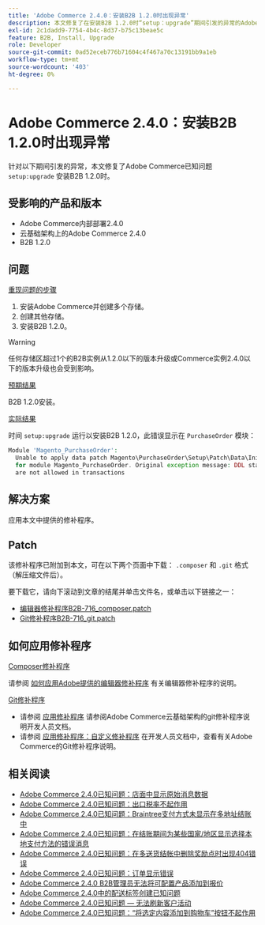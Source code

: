 ```yaml
---
title: 'Adobe Commerce 2.4.0：安装B2B 1.2.0时出现异常'
description: 本文修复了在安装B2B 1.2.0时“setup：upgrade”期间引发的异常的Adobe Commerce已知问题。
exl-id: 2c1dadd9-7754-4b4c-8d37-b75c13beae5c
feature: B2B, Install, Upgrade
role: Developer
source-git-commit: 0ad52eceb776b71604c4f467a70c13191bb9a1eb
workflow-type: tm+mt
source-wordcount: '403'
ht-degree: 0%

---
```


# Adobe Commerce 2.4.0：安装B2B 1.2.0时出现异常

针对以下期间引发的异常，本文修复了Adobe Commerce已知问题 `setup:upgrade` 安装B2B 1.2.0时。

## 受影响的产品和版本

* Adobe Commerce内部部署2.4.0
* 云基础架构上的Adobe Commerce 2.4.0
* B2B 1.2.0

## 问题

<u>重现问题的步骤</u>

1. 安装Adobe Commerce并创建多个存储。
1. 创建其他存储。
1. 安装B2B 1.2.0。

>[!WARNING]
>
>任何存储区超过1个的B2B实例从1.2.0以下的版本升级或Commerce实例2.4.0以下的版本升级也会受到影响。

<u>预期结果</u>

B2B 1.2.0安装。

<u>实际结果</u>

时间 `setup:upgrade` 运行以安装B2B 1.2.0，此错误显示在 `PurchaseOrder` 模块：

```php
Module 'Magento_PurchaseOrder':
  Unable to apply data patch Magento\PurchaseOrder\Setup\Patch\Data\InitPurchaseOrderSalesSequence
  for module Magento_PurchaseOrder. Original exception message: DDL statements
  are not allowed in transactions
```

## 解决方案

应用本文中提供的修补程序。

## Patch

该修补程序已附加到本文，可在以下两个页面中下载： `.composer` 和 `.git` 格式（解压缩文件后）。

要下载它，请向下滚动到文章的结尾并单击文件名，或单击以下链接之一：

* [编辑器修补程序B2B-716\_composer.patch](assets/B2B-716_composer.patch.zip)
* [Git修补程序B2B-716\_git.patch](assets/B2B-716_git.patch.zip)

## 如何应用修补程序

<u>Composer修补程序 </u>

请参阅 [如何应用Adobe提供的编辑器修补程序](/help/how-to/general/how-to-apply-a-composer-patch-provided-by-magento.md) 有关编辑器修补程序的说明。

<u>Git修补程序 </u>

* 请参阅 [应用修补程序](https://devdocs.magento.com/cloud/project/project-patch.html) 请参阅Adobe Commerce云基础架构的git修补程序说明开发人员文档。
* 请参阅 [应用修补程序：自定义修补程序](https://devdocs.magento.com/guides/v2.4/comp-mgr/patching.html#custom-patches) 在开发人员文档中，查看有关Adobe Commerce的Git修补程序说明。

## 相关阅读

* [Adobe Commerce 2.4.0已知问题：店面中显示原始消息数据](/help/troubleshooting/storefront/magento-2-4-0-issue-storefront-raw-message-data-display.md)
* [Adobe Commerce 2.4.0已知问题：出口税率不起作用](/help/troubleshooting/miscellaneous/magento-2-4-0-known-issue-export-tax-rates-does-not-work.md)
* [Adobe Commerce 2.4.0已知问题：Braintree支付方式未显示在多地址结账中](/help/troubleshooting/payments/magento-2-4-0-braintree-not-in-multiple-addresses-checkout.md)
* [Adobe Commerce 2.4.0已知问题：在结账期间为某些国家/地区显示选择本地支付方法的错误消息](/help/troubleshooting/payments/magento-2-4-0-checkout-error-selecting-local-payments.md)
* [Adobe Commerce 2.4.0已知问题：在多送货结帐中删除奖励点时出现404错误](/help/troubleshooting/storefront/magento-2-4-0-404-error-removing-rewards-points-on-multi-shipping-checkout.md)
* [Adobe Commerce 2.4.0已知问题：订单显示错误](/help/troubleshooting/storefront/magento-2-4-0-known-issue-orders-display-error.md)
* [Adobe Commerce 2.4.0 B2B管理员无法将可配置产品添加到报价](/help/troubleshooting/miscellaneous/magento-2-4-0-b2b-admin-can-t-add-configurable-product-to-quote.md)
* [Adobe Commerce 2.4.0中的配送标签创建已知问题](/help/troubleshooting/known-issues-patches-attached/shipping-labels-creation-known-issue-in-magento-2-4-0.md)
* [Adobe Commerce 2.4.0已知问题 — 无法刷新客户活动](/help/troubleshooting/miscellaneous/magento-2-4-0-refresh-on-customer-activities-does-not-work.md)
* [Adobe Commerce 2.4.0已知问题：“将选定内容添加到购物车”按钮不起作用](/help/troubleshooting/miscellaneous/magento-2-4-0-add-selections-to-my-cart-does-not-work.md)
